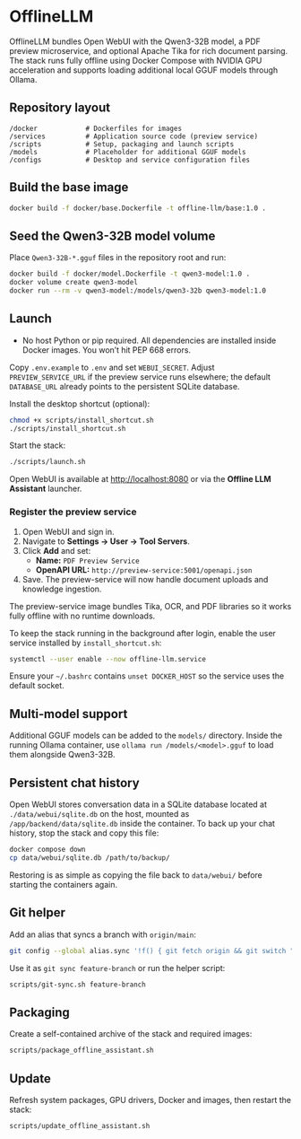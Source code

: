 # OfflineLLM

OfflineLLM bundles Open WebUI with the Qwen3-32B model, a PDF preview microservice, and optional Apache Tika for rich document parsing.  The stack runs fully offline using Docker Compose with NVIDIA GPU acceleration and supports loading additional local GGUF models through Ollama.

## Repository layout

```
/docker            # Dockerfiles for images
/services          # Application source code (preview service)
/scripts           # Setup, packaging and launch scripts
/models            # Placeholder for additional GGUF models
/configs           # Desktop and service configuration files
```

## Build the base image

```bash
docker build -f docker/base.Dockerfile -t offline-llm/base:1.0 .
```

## Seed the Qwen3-32B model volume

Place `Qwen3-32B-*.gguf` files in the repository root and run:

```bash
docker build -f docker/model.Dockerfile -t qwen3-model:1.0 .
docker volume create qwen3-model
docker run --rm -v qwen3-model:/models/qwen3-32b qwen3-model:1.0
```

## Launch
- No host Python or pip required. All dependencies are installed inside Docker images. You won’t hit PEP 668 errors.

Copy `.env.example` to `.env` and set `WEBUI_SECRET`. Adjust `PREVIEW_SERVICE_URL` if the preview service runs elsewhere; the default `DATABASE_URL` already points to the persistent SQLite database.

Install the desktop shortcut (optional):

```bash
chmod +x scripts/install_shortcut.sh
./scripts/install_shortcut.sh
```

Start the stack:

```bash
./scripts/launch.sh
```

Open WebUI is available at [http://localhost:8080](http://localhost:8080) or via the **Offline LLM Assistant** launcher.

### Register the preview service

1. Open WebUI and sign in.
2. Navigate to **Settings → User → Tool Servers**.
3. Click **Add** and set:
   - **Name:** `PDF Preview Service`
   - **OpenAPI URL:** `http://preview-service:5001/openapi.json`
4. Save. The preview-service will now handle document uploads and knowledge ingestion.

The preview-service image bundles Tika, OCR, and PDF libraries so it works fully offline with no runtime downloads.

To keep the stack running in the background after login, enable the user service installed by `install_shortcut.sh`:

```bash
systemctl --user enable --now offline-llm.service
```

Ensure your `~/.bashrc` contains `unset DOCKER_HOST` so the service uses the default socket.

## Multi‑model support

Additional GGUF models can be added to the `models/` directory.  Inside the running Ollama container, use `ollama run /models/<model>.gguf` to load them alongside Qwen3-32B.

## Persistent chat history

Open WebUI stores conversation data in a SQLite database located at `./data/webui/sqlite.db` on the host, mounted as `/app/backend/data/sqlite.db` inside the container.  To back up your chat history, stop the stack and copy this file:

```bash
docker compose down
cp data/webui/sqlite.db /path/to/backup/
```

Restoring is as simple as copying the file back to `data/webui/` before starting the containers again.

## Git helper

Add an alias that syncs a branch with `origin/main`:

```bash
git config --global alias.sync '!f() { git fetch origin && git switch "$1" && git rebase origin/main && git push origin "$1"; }; f'
```

Use it as `git sync feature-branch` or run the helper script:

```bash
scripts/git-sync.sh feature-branch
```

## Packaging

Create a self-contained archive of the stack and required images:

```bash
scripts/package_offline_assistant.sh
```

## Update

Refresh system packages, GPU drivers, Docker and images, then restart the stack:

```bash
scripts/update_offline_assistant.sh
```
